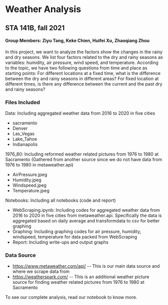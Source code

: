 # Weather Analysis

## STA 141B, fall 2021

#### Group Members: Ziyu Tang, Keke Chien, Huifei Xu, Zhaoqiang Zhou

In this project, we want to analyze the factors show the changes in the rainy and dry seasons. We list four factors related to the dry and rainy seasons as variables: humidity, air pressure, wind speed, and temperature. According to the topic, we have two following questions from time and place as starting points: For different locations at a fixed time, what is the difference between the dry and rainy seasons in different areas? For fixed location at different times, is there any difference between the current and the past dry and rainy seasons? 

### Files Included
Data: Including aggregated weather data from 2016 to 2020 in five cities
- sacramento
- Denver
- Las_Vegas
- Lake_Tahoe
- Indianapolis

1976_80: Including reformed weather related pictures from 1976 to 1980 at Sacramento
(Gathered from another source since we do not have data from 1976 to 1980 in metaweather.api)
- AirPressure.jpeg
- Humidity.jpeg
- Windspeed.jpeg
- Temperature.jpeg

Notebooks: Including all notebooks (code and report)
- WebScraping.ipynb: Including codes for aggregated weather data from 2016 to 2020 in five cities from metaweather.api. Specifically the data is aggregated based on daily average and transformdata to csv for better graphing
- Graphing: Including graphing codes for air pressure, humidity, windspeed, temperature for data packed from WebScraping
- Report: Including write-ups and output graphs

### Data Source
- https://www.metaweather.com/api/
-- This is our main data source and where we scrape data from
- https://weatherspark.com/
-- This is an additional weather picture source for finding weather related pictures from 1976 to 1980 at Sacramento


To see our complete analysis, read our notebook to know more.
